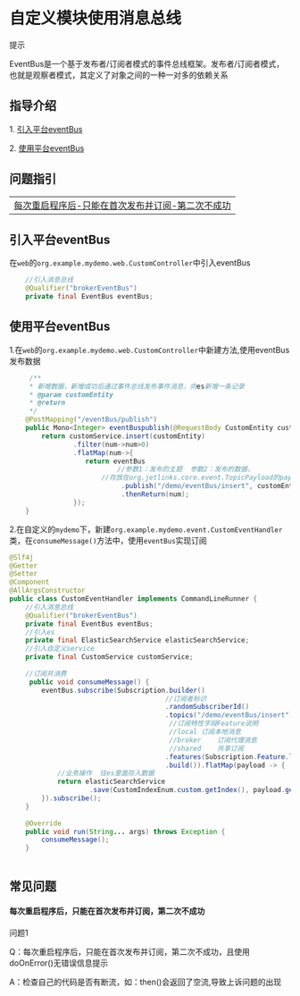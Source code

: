 # 自定义模块使用消息总线

<div class='explanation info'>
  <p class='explanation-title-warp'> 
    <span class='iconfont icon-tishi explanation-icon'></span>
    <span class='explanation-title font-weight'>提示</span>
  </p>
   EventBus是一个基于发布者/订阅者模式的事件总线框架。发布者/订阅者模式，也就是观察者模式，其定义了对象之间的一种一对多的依赖关系
</div>

## 指导介绍

  <p>1. <a href="/dev-guide/custom-use-eventbus.html#引入平台eventbus" >引入平台eventBus</a></p>
  <p>2. <a href="/dev-guide/custom-use-eventbus.html#使用平台eventbus" >使用平台eventBus</a></p>


## 问题指引
<table>
  <tr>
    <td>
      <a href="/dev-guide/custom-use-eventbus.html#每次重启程序后-只能在首次发布并订阅-第二次不成功">每次重启程序后-只能在首次发布并订阅-第二次不成功</a>
   </td>
  </tr>
</table>

##  引入平台eventBus

 在`web`的`org.example.mydemo.web.CustomController`中引入eventBus

```java
    //引入消息总线
    @Qualifier("brokerEventBus")
    private final EventBus eventBus;
```

##  使用平台eventBus

 1.在`web`的`org.example.mydemo.web.CustomController`中新建方法,使用eventBus发布数据
```java
     /**
     * 新增数据，新增成功后通过事件总线发布事件消息，向es新增一条记录
     * @param customEntity
     * @return
     */
    @PostMapping("/eventBus/publish")
    public Mono<Integer> eventBuspublish(@RequestBody CustomEntity customEntity) {
        return customService.insert(customEntity)
                .filter(num->num>0)
                .flatMap(num->{
                   return eventBus
                           //参数1：发布的主题  参数2：发布的数据，
                       //存放在org.jetlinks.core.event.TopicPayload的payload中
                            .publish("/demo/eventBus/insert", customEntity)
                            .thenReturn(num);
                });
    }

```

 2.在自定义的`mydemo`下，新建`org.example.mydemo.event.CustomEventHandler`类，在`consumeMessage()`方法中，使用`eventBus`实现订阅


```java
@Slf4j
@Getter
@Setter
@Component
@AllArgsConstructor
public class CustomEventHandler implements CommandLineRunner {
    //引入消息总线
    @Qualifier("brokerEventBus")
    private final EventBus eventBus;
    //引入es
    private final ElasticSearchService elasticSearchService;
    //引入自定义service
    private final CustomService customService;
    
    //订阅并消费
     public void consumeMessage() {
        eventBus.subscribe(Subscription.builder()
                                       //订阅者标识
                                       .randomSubscriberId()
                                       .topics("/demo/eventBus/insert")
                                        //订阅特性字段Feature说明
                                        //local	订阅本地消息
                                        //broker	订阅代理消息
                                        //shared	共享订阅
                                       .features(Subscription.Feature.local, Subscription.Feature.broker)
                                       .build()).flatMap(payload -> {
            //业务操作  往es里面存入数据
            return elasticSearchService
                    .save(CustomIndexEnum.custom.getIndex(), payload.getPayload());
        }).subscribe();
    }
    
    @Override
    public void run(String... args) throws Exception {
        consumeMessage();
    }
    
```

## <font id="3">常见问题</font>

#### 每次重启程序后，只能在首次发布并订阅，第二次不成功
<div class='explanation warning'>
  <p class='explanation-title-warp'>
    <span class='iconfont icon-bangzhu explanation-icon'></span>
    <span class='explanation-title font-weight'>问题1</span>
  </p>
<p>Q：每次重启程序后，只能在首次发布并订阅，第二次不成功，且使用doOnError()无错误信息提示</p>
<p>A：检查自己的代码是否有断流，如：then()会返回了空流,导致上诉问题的出现</p>
</div>



